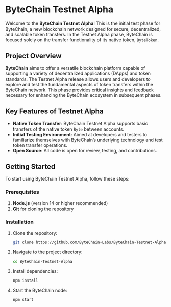 # ByteChain Testnet Alpha

Welcome to the **ByteChain Testnet Alpha**! This is the initial test phase for ByteChain, a new blockchain network designed for secure, decentralized, and scalable token transfers. In the Testnet Alpha phase, ByteChain is focused solely on the transfer functionality of its native token, `ByteToken`.

## Project Overview

**ByteChain** aims to offer a versatile blockchain platform capable of supporting a variety of decentralized applications (DApps) and token standards. The Testnet Alpha release allows users and developers to explore and test the fundamental aspects of token transfers within the ByteChain network. This phase provides critical insights and feedback necessary for enhancing the ByteChain ecosystem in subsequent phases.

## Key Features of Testnet Alpha

- **Native Token Transfer**: ByteChain Testnet Alpha supports basic transfers of the native token `Byte` between accounts.
- **Initial Testing Environment**: Aimed at developers and testers to familiarize themselves with ByteChain’s underlying technology and test token transfer operations.
- **Open Source**: All code is open for review, testing, and contributions.

## Getting Started

To start using ByteChain Testnet Alpha, follow these steps:

### Prerequisites

1. **Node.js** (version 14 or higher recommended)
2. **Git** for cloning the repository

### Installation

1. Clone the repository:
    ```bash
    git clone https://github.com/ByteChain-Labs/ByteChain-Testnet-Alpha.git
    ```
2. Navigate to the project directory:
    ```bash
    cd ByteChain-Testnet-Alpha
    ```
3. Install dependencies:
    ```bash
    npm install
    ```
4. Start the ByteChain node:
    ```bash
    npm start
    ```
